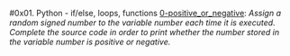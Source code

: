 #0x01. Python - if/else, loops, functions
[0-positive_or_negative](0-positive_or_negative.py): *Assign a random signed number to the variable number each time it is executed. Complete the source code in order to print whether the number stored in the variable number is positive or negative.*


